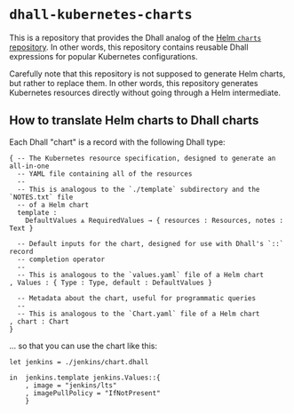 # `dhall-kubernetes-charts`

This is a repository that provides the Dhall analog of the
[Helm `charts` repository](https://github.com/helm/charts).  In other words,
this repository contains reusable Dhall expressions for popular Kubernetes
configurations.

Carefully note that this repository is not supposed to generate Helm charts,
but rather to replace them.  In other words, this repository generates
Kubernetes resources directly without going through a Helm intermediate.

## How to translate Helm charts to Dhall charts

Each Dhall "chart" is a record with the following Dhall type:

```dhall
{ -- The Kubernetes resource specification, designed to generate an all-in-one
  -- YAML file containing all of the resources
  --
  -- This is analogous to the `./template` subdirectory and the `NOTES.txt` file
  -- of a Helm chart
  template :
    DefaultValues ⩓ RequiredValues → { resources : Resources, notes : Text }

  -- Default inputs for the chart, designed for use with Dhall's `::` record
  -- completion operator
  --
  -- This is analogous to the `values.yaml` file of a Helm chart
, Values : { Type : Type, default : DefaultValues }

  -- Metadata about the chart, useful for programmatic queries
  --
  -- This is analogous to the `Chart.yaml` file of a Helm chart
, chart : Chart
}
```

... so that you can use the chart like this:

```dhall
let jenkins = ./jenkins/chart.dhall

in  jenkins.template jenkins.Values::{
    , image = "jenkins/lts"
    , imagePullPolicy = "IfNotPresent"
    }
```
